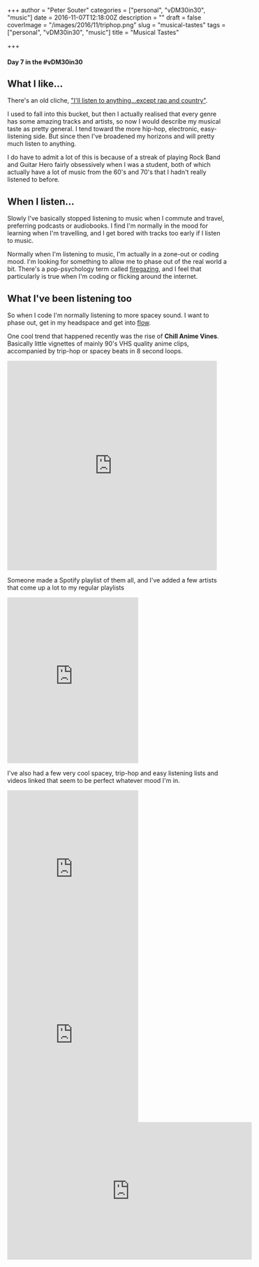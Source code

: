 +++
author = "Peter Souter"
categories = ["personal", "vDM30in30", "music"]
date = 2016-11-07T12:18:00Z
description = ""
draft = false
coverImage = "/images/2016/11/triphop.png"
slug = "musical-tastes"
tags = ["personal", "vDM30in30", "music"]
title = "Musical Tastes"

+++

#### Day 7 in the #vDM30in30

## What I like...

There's an old cliche, ["I'll listen to anything...except rap and country"](https://psmag.com/i-listen-to-everything-except-rap-and-country-music-28048a1168bf#.nkmz5aasw).

I used to fall into this bucket, but then I actually realised that every genre has some amazing tracks and artists, so now I would describe my musical taste as pretty general. I tend toward the more hip-hop, electronic, easy-listening side. But since then I've broadened my horizons and will pretty much listen to anything.

I do have to admit a lot of this is because of a streak of playing Rock Band and Guitar Hero fairly obsessively when I was a student, both of which actually have a lot of music from the 60's and 70's that I hadn't really listened to before.

## When I listen...

Slowly I've basically stopped listening to music when I commute and travel, preferring podcasts or audiobooks. I find I'm normally in the mood for learning when I'm travelling, and I get bored with tracks too early if I listen to music.

Normally when I'm listening to music, I'm actually in a zone-out or coding mood. I'm looking for something to allow me to phase out of the real world a bit. There's a pop-psychology term called [firegazing](http://www.smithsonianmag.com/science-nature/fire-good-make-human-inspiration-happen-132494650/?no-ist), and I feel that particularly is true when I'm coding or flicking around the internet.

## What I've been listening too

So when I code I'm normally listening to more spacey sound. I want to phase out, get in my headspace and get into
[flow](https://en.wikipedia.org/wiki/Flow_(psychology)).

One cool trend that happened recently was the rise of **Chill Anime Vines**. Basically little vignettes of mainly 90's VHS quality anime clips, accompanied by trip-hop or spacey beats in 8 second loops.

<iframe src="https://vine.co/v/iMpjtTWbdIX/embed/postcard" width="480" height="480" frameborder="0"></iframe><script src="https://platform.vine.co/static/scripts/embed.js"></script>

Someone made a Spotify playlist of them all, and I've added a few artists that come up a lot to my regular playlists

<iframe src="https://embed.spotify.com/?uri=spotify%3Auser%3Abeeaguila%3Aplaylist%3A2ggzPKZygVlkGUy9IJkFL2" width="300" height="380" frameborder="0" allowtransparency="true"></iframe>

I've also had a few very cool spacey, trip-hop and easy listening lists and videos linked that seem to be perfect whatever mood I'm in.

<iframe src="https://embed.spotify.com/?uri=spotify%3Auser%3A123156102%3Aplaylist%3A0EedULhw6qjt7m6PD0Zsjb" width="300" height="380" frameborder="0" allowtransparency="true"></iframe>

<iframe src="https://embed.spotify.com/?uri=spotify%3Auser%3Apep.garcia%3Aplaylist%3A19VKB4IorShrjL96LNbrvZ" width="300" height="380" frameborder="0" allowtransparency="true"></iframe>

<iframe width="560" height="315" src="https://www.youtube.com/embed/bV-hSgL1R74" frameborder="0" allowfullscreen></iframe>
